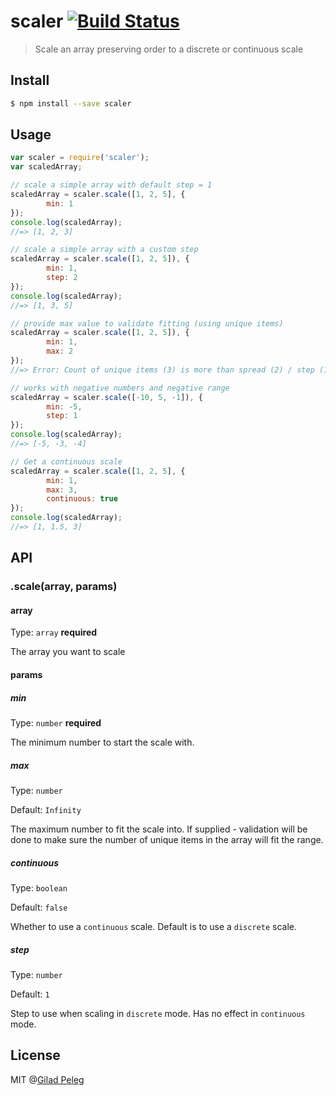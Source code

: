 # scaler [![Build Status](http://img.shields.io/travis/pgilad/scaler.svg?style=flat)](https://travis-ci.org/pgilad/scaler)

> Scale an array preserving order to a discrete or continuous scale

## Install

```bash
$ npm install --save scaler
```

## Usage

```js
var scaler = require('scaler');
var scaledArray;

// scale a simple array with default step = 1
scaledArray = scaler.scale([1, 2, 5], {
        min: 1
});
console.log(scaledArray);
//=> [1, 2, 3]

// scale a simple array with a custom step
scaledArray = scaler.scale([1, 2, 5]), {
        min: 1,
        step: 2
});
console.log(scaledArray);
//=> [1, 3, 5]

// provide max value to validate fitting (using unique items)
scaledArray = scaler.scale([1, 2, 5]), {
        min: 1,
        max: 2
});
//=> Error: Count of unique items (3) is more than spread (2) / step (1)

// works with negative numbers and negative range
scaledArray = scaler.scale([-10, 5, -1]), {
        min: -5,
        step: 1
});
console.log(scaledArray);
//=> [-5, -3, -4]

// Get a continuous scale
scaledArray = scaler.scale([1, 2, 5], {
        min: 1,
        max: 3,
        continuous: true
});
console.log(scaledArray);
//=> [1, 1.5, 3]
```

## API

### .scale(array, params)

#### array

Type: `array` **required**

The array you want to scale

#### params

##### min

Type: `number` **required**

The minimum number to start the scale with.

##### max

Type: `number`

Default: `Infinity`

The maximum number to fit the scale into.
If supplied - validation will be done to make sure the number of unique items in the array will fit the range.

##### continuous

Type: `boolean`

Default: `false`

Whether to use a `continuous` scale. Default is to use a `discrete` scale.

##### step

Type: `number`

Default: `1`

Step to use when scaling in `discrete` mode. Has no effect in `continuous` mode.

## License
MIT @[Gilad Peleg](http://giladpeleg.com)
